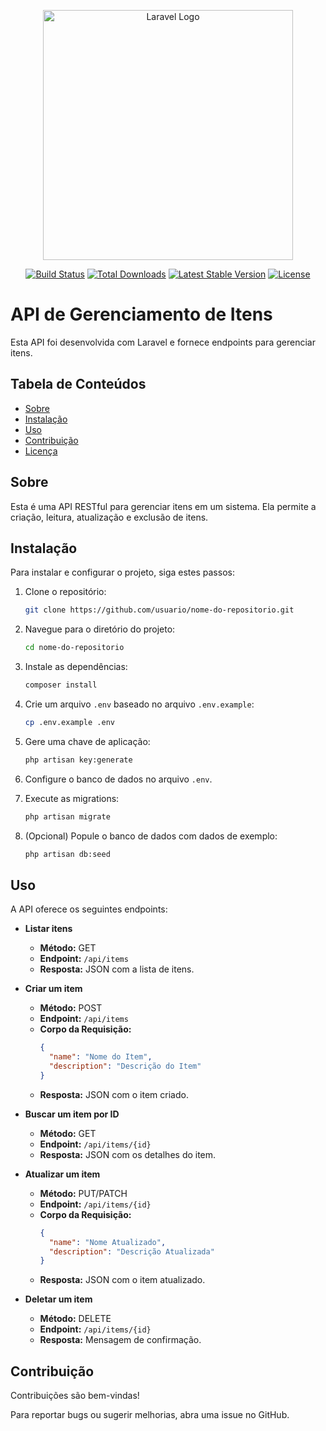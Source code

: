 <p align="center"><a href="https://laravel.com" target="_blank"><img src="https://raw.githubusercontent.com/laravel/art/master/logo-lockup/5%20SVG/2%20CMYK/1%20Full%20Color/laravel-logolockup-cmyk-red.svg" width="400" alt="Laravel Logo"></a></p>

<p align="center">
<a href="https://github.com/laravel/framework/actions"><img src="https://github.com/laravel/framework/workflows/tests/badge.svg" alt="Build Status"></a>
<a href="https://packagist.org/packages/laravel/framework"><img src="https://img.shields.io/packagist/dt/laravel/framework" alt="Total Downloads"></a>
<a href="https://packagist.org/packages/laravel/framework"><img src="https://img.shields.io/packagist/v/laravel/framework" alt="Latest Stable Version"></a>
<a href="https://packagist.org/packages/laravel/framework"><img src="https://img.shields.io/packagist/l/laravel/framework" alt="License"></a>
</p>

# API de Gerenciamento de Itens

Esta API foi desenvolvida com Laravel e fornece endpoints para gerenciar itens. 

## Tabela de Conteúdos

- [Sobre](#sobre)
- [Instalação](#instalacao)
- [Uso](#uso)
- [Contribuição](#contribuicao)
- [Licença](#licenca)

## Sobre

Esta é uma API RESTful para gerenciar itens em um sistema. Ela permite a criação, leitura, atualização e exclusão de itens.

## Instalação

Para instalar e configurar o projeto, siga estes passos:

1. Clone o repositório:
    ```bash
    git clone https://github.com/usuario/nome-do-repositorio.git
    ```

2. Navegue para o diretório do projeto:
    ```bash
    cd nome-do-repositorio
    ```

3. Instale as dependências:
    ```bash
    composer install
    ```

4. Crie um arquivo `.env` baseado no arquivo `.env.example`:
    ```bash
    cp .env.example .env
    ```

5. Gere uma chave de aplicação:
    ```bash
    php artisan key:generate
    ```

6. Configure o banco de dados no arquivo `.env`.

7. Execute as migrations:
    ```bash
    php artisan migrate
    ```

8. (Opcional) Popule o banco de dados com dados de exemplo:
    ```bash
    php artisan db:seed
    ```

## Uso

A API oferece os seguintes endpoints:

- **Listar itens**
    - **Método:** GET
    - **Endpoint:** `/api/items`
    - **Resposta:** JSON com a lista de itens.

- **Criar um item**
    - **Método:** POST
    - **Endpoint:** `/api/items`
    - **Corpo da Requisição:** 
        ```json
        {
          "name": "Nome do Item",
          "description": "Descrição do Item"
        }
        ```
    - **Resposta:** JSON com o item criado.

- **Buscar um item por ID**
    - **Método:** GET
    - **Endpoint:** `/api/items/{id}`
    - **Resposta:** JSON com os detalhes do item.

- **Atualizar um item**
    - **Método:** PUT/PATCH
    - **Endpoint:** `/api/items/{id}`
    - **Corpo da Requisição:** 
        ```json
        {
          "name": "Nome Atualizado",
          "description": "Descrição Atualizada"
        }
        ```
    - **Resposta:** JSON com o item atualizado.

- **Deletar um item**
    - **Método:** DELETE
    - **Endpoint:** `/api/items/{id}`
    - **Resposta:** Mensagem de confirmação.

## Contribuição

Contribuições são bem-vindas!

Para reportar bugs ou sugerir melhorias, abra uma issue no GitHub.


